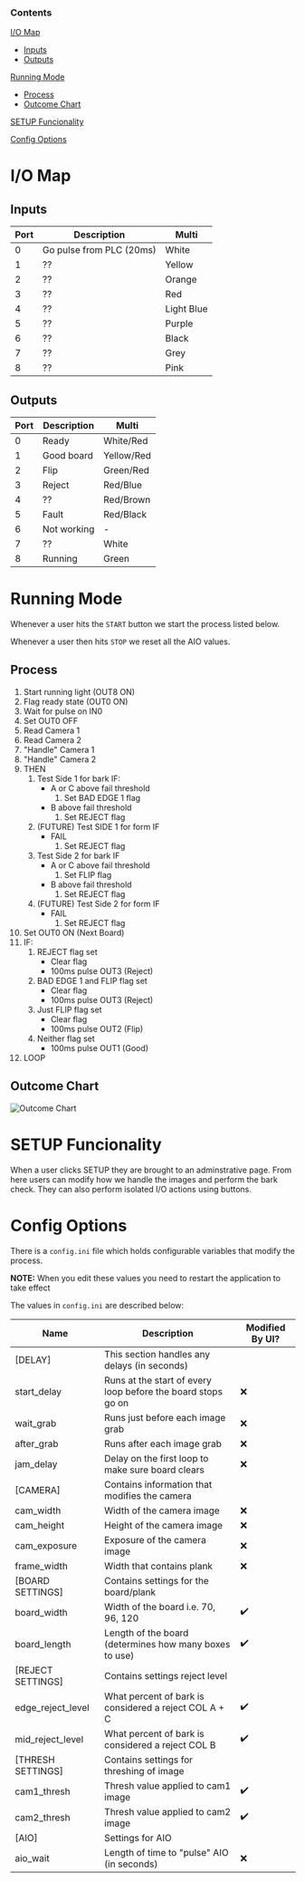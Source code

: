 ### Contents

[I/O Map](https://github.com/philLITERALLY/Pallet-Project#IO-Map)
* [Inputs](https://github.com/philLITERALLY/Pallet-Project#Inputs)
* [Outputs](https://github.com/philLITERALLY/Pallet-Project#Outputs)

[Running Mode](https://github.com/philLITERALLY/Pallet-Project#running-mode)
* [Process](https://github.com/philLITERALLY/Pallet-Project#process)
* [Outcome Chart](https://github.com/philLITERALLY/Pallet-Project#outcome-chart)

[SETUP Funcionality](https://github.com/philLITERALLY/Pallet-Project#setup-funcionality)

[Config Options](https://github.com/philLITERALLY/Pallet-Project#config-options)

# I/O Map

## Inputs

| Port | Description | Multi |
| -- | -- | -- |
| 0 | Go pulse from PLC (20ms) | White |
| 1 | ?? | Yellow |
| 2 | ?? | Orange |
| 3 | ?? | Red |
| 4 | ?? | Light Blue |
| 5 | ?? | Purple |
| 6 | ?? | Black |
| 7 | ?? | Grey |
| 8 | ?? | Pink |

## Outputs

| Port | Description | Multi |
| -- | -- | -- |
| 0 | Ready | White/Red |
| 1 | Good board | Yellow/Red |
| 2 | Flip | Green/Red |
| 3 | Reject | Red/Blue |
| 4 | ?? | Red/Brown |
| 5 | Fault | Red/Black |
| 6 | Not working | - |
| 7 | ?? | White |
| 8 | Running | Green |

# Running Mode

Whenever a user hits the `START` button we start the process listed below.

Whenever a user then hits `STOP` we reset all the AIO values.

## Process

1. Start running light (OUT8 ON)
2. Flag ready state (OUT0 ON)
3. Wait for pulse on IN0
4. Set OUT0 OFF
5. Read Camera 1
6. Read Camera 2
7. "Handle" Camera 1
8. "Handle" Camera 2
10. THEN
    1. Test Side 1 for bark IF:
        - A or C above fail threshold
            1. Set BAD EDGE 1 flag
        - B above fail threshold
            1. Set REJECT flag
    2. (FUTURE) Test SIDE 1 for form IF
        - FAIL
            1. Set REJECT flag
    3. Test Side 2 for bark IF
        - A or C above fail threshold
            1. Set FLIP flag
        - B above fail threshold
            1. Set REJECT flag
    2. (FUTURE) Test Side 2 for form IF
        - FAIL
            1. Set REJECT flag
11. Set OUT0 ON (Next Board)
12. IF:
    1. REJECT flag set
        - Clear flag
        - 100ms pulse OUT3 (Reject)
    2. BAD EDGE 1 and FLIP flag set
        - Clear flag
        - 100ms pulse OUT3 (Reject)
    3. Just FLIP flag set
        - Clear flag
        - 100ms pulse OUT2 (Flip)
    4. Neither flag set
        - 100ms pulse OUT1 (Good)
13. LOOP

## Outcome Chart

![Outcome Chart](/images/Outcomes.png)

# SETUP Funcionality

When a user clicks SETUP they are brought to an adminstrative page. From here users can modify how we handle the images and perform the bark check. They can also perform isolated I/O actions using buttons.

# Config Options

There is a `config.ini` file which holds configurable variables that modify the process.

**NOTE:** When you edit these values you need to restart the application to take effect

The values in `config.ini` are described below:

| Name | Description | Modified By UI? |
| ------------- | ------------- | ------------- |
| [DELAY] | This section handles any delays (in seconds) | |
| start_delay | Runs at the start of every loop before the board stops go on | :x: |
| wait_grab | Runs just before each image grab | :x: |
| after_grab | Runs after each image grab | :x: |
| jam_delay | Delay on the first loop to make sure board clears | :x: |
| [CAMERA] | Contains information that modifies the camera | |
| cam_width | Width of the camera image | :x: |
| cam_height | Height of the camera image | :x: |
| cam_exposure | Exposure of the camera image | :x: |
| frame_width | Width that contains plank | :x: |
| [BOARD SETTINGS] | Contains settings for the board/plank | |
| board_width | Width of the board i.e. 70, 96, 120 | :heavy_check_mark: |
| board_length | Length of the board (determines how many boxes to use) | :heavy_check_mark: |
| [REJECT SETTINGS] | Contains settings reject level | |
| edge_reject_level | What percent of bark is considered a reject COL A + C | :heavy_check_mark: |
| mid_reject_level | What percent of bark is considered a reject COL B | :heavy_check_mark: |
| [THRESH SETTINGS] | Contains settings for threshing of image | |
| cam1_thresh | Thresh value applied to cam1 image | :heavy_check_mark: |
| cam2_thresh | Thresh value applied to cam2 image | :heavy_check_mark: |
| [AIO] | Settings for AIO | |
| aio_wait | Length of time to "pulse" AIO (in seconds) | :x: |